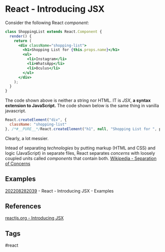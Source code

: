 # React - Introducing JSX

Consider the following React *component*:
```jsx
class ShoppingList extends React.Component {
  render() {
    return (
      <div className="shopping-list">
        <h1>Shopping List for {this.props.name}</h1>
        <ul>
          <li>Instagram</li>
          <li>WhatsApp</li>
          <li>Oculus</li>
        </ul>
      </div>
    );
  }
}
```
The code shown above is neither a string nor HTML. IT is *JSX*, **a syntax extension to JavaScript.** The code shown below is the same thing in vanilla javascript.

```js
React.createElement("div", {
  className: "shopping-list"
}, /*#__PURE__*/React.createElement("h1", null, "Shopping List for ", props.name), /*#__PURE__*/React.createElement("ul", null, /*#__PURE__*/React.createElement("li", null, "Instagram"), /*#__PURE__*/React.createElement("li", null, "WhatsApp"), /*#__PURE__*/React.createElement("li", null, "Oculus")));
```
Clearly, a lot messier.

Intead of separating *technologies* by putting markup (HTML and CSS) and logic (JavaScript) in separate files, React separates *concerns* with loosely coupled units called *components* that contain both. [Wikipedia - Separation of Concerns](https://en.wikipedia.org/wiki/Separation_of_concerns)

## Examples
[202208282039](../202208282039) - React - Introducing JSX - Examples

## References
[reactjs.org - Introducing JSX](https://reactjs.org/docs/introducing-jsx.html)

## Tags
#react

